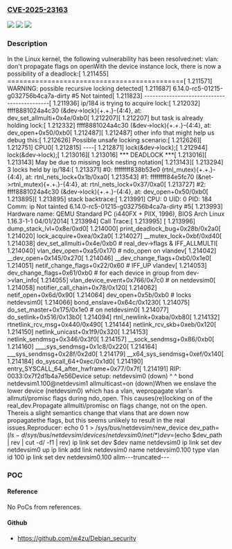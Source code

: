 ### [CVE-2025-23163](https://cve.mitre.org/cgi-bin/cvename.cgi?name=CVE-2025-23163)
![](https://img.shields.io/static/v1?label=Product&message=Linux&color=blue)
![](https://img.shields.io/static/v1?label=Version&message=1da177e4c3f41524e886b7f1b8a0c1fc7321cac2%3C%20a32f1d4f1f4c9d978698f3c718621f6198f2e7ac%20&color=brighgreen)
![](https://img.shields.io/static/v1?label=Vulnerability&message=n%2Fa&color=brighgreen)

### Description

In the Linux kernel, the following vulnerability has been resolved:net: vlan: don't propagate flags on openWith the device instance lock, there is now a possibility of a deadlock:[    1.211455] ============================================[    1.211571] WARNING: possible recursive locking detected[    1.211687] 6.14.0-rc5-01215-g032756b4ca7a-dirty #5 Not tainted[    1.211823] --------------------------------------------[    1.211936] ip/184 is trying to acquire lock:[    1.212032] ffff8881024a4c30 (&dev->lock){+.+.}-{4:4}, at: dev_set_allmulti+0x4e/0xb0[    1.212207][    1.212207] but task is already holding lock:[    1.212332] ffff8881024a4c30 (&dev->lock){+.+.}-{4:4}, at: dev_open+0x50/0xb0[    1.212487][    1.212487] other info that might help us debug this:[    1.212626]  Possible unsafe locking scenario:[    1.212626][    1.212751]        CPU0[    1.212815]        ----[    1.212871]   lock(&dev->lock);[    1.212944]   lock(&dev->lock);[    1.213016][    1.213016]  *** DEADLOCK ***[    1.213016][    1.213143]  May be due to missing lock nesting notation[    1.213143][    1.213294] 3 locks held by ip/184:[    1.213371]  #0: ffffffff838b53e0 (rtnl_mutex){+.+.}-{4:4}, at: rtnl_nets_lock+0x1b/0xa0[    1.213543]  #1: ffffffff84e5fc70 (&net->rtnl_mutex){+.+.}-{4:4}, at: rtnl_nets_lock+0x37/0xa0[    1.213727]  #2: ffff8881024a4c30 (&dev->lock){+.+.}-{4:4}, at: dev_open+0x50/0xb0[    1.213895][    1.213895] stack backtrace:[    1.213991] CPU: 0 UID: 0 PID: 184 Comm: ip Not tainted 6.14.0-rc5-01215-g032756b4ca7a-dirty #5[    1.213993] Hardware name: QEMU Standard PC (i440FX + PIIX, 1996), BIOS Arch Linux 1.16.3-1-1 04/01/2014[    1.213994] Call Trace:[    1.213995]  <TASK>[    1.213996]  dump_stack_lvl+0x8e/0xd0[    1.214000]  print_deadlock_bug+0x28b/0x2a0[    1.214020]  lock_acquire+0xea/0x2a0[    1.214027]  __mutex_lock+0xbf/0xd40[    1.214038]  dev_set_allmulti+0x4e/0xb0 # real_dev->flags & IFF_ALLMULTI[    1.214040]  vlan_dev_open+0xa5/0x170 # ndo_open on vlandev[    1.214042]  __dev_open+0x145/0x270[    1.214046]  __dev_change_flags+0xb0/0x1e0[    1.214051]  netif_change_flags+0x22/0x60 # IFF_UP vlandev[    1.214053]  dev_change_flags+0x61/0xb0 # for each device in group from dev->vlan_info[    1.214055]  vlan_device_event+0x766/0x7c0 # on netdevsim0[    1.214058]  notifier_call_chain+0x78/0x120[    1.214062]  netif_open+0x6d/0x90[    1.214064]  dev_open+0x5b/0xb0 # locks netdevsim0[    1.214066]  bond_enslave+0x64c/0x1230[    1.214075]  do_set_master+0x175/0x1e0 # on netdevsim0[    1.214077]  do_setlink+0x516/0x13b0[    1.214094]  rtnl_newlink+0xaba/0xb80[    1.214132]  rtnetlink_rcv_msg+0x440/0x490[    1.214144]  netlink_rcv_skb+0xeb/0x120[    1.214150]  netlink_unicast+0x1f9/0x320[    1.214153]  netlink_sendmsg+0x346/0x3f0[    1.214157]  __sock_sendmsg+0x86/0xb0[    1.214160]  ____sys_sendmsg+0x1c8/0x220[    1.214164]  ___sys_sendmsg+0x28f/0x2d0[    1.214179]  __x64_sys_sendmsg+0xef/0x140[    1.214184]  do_syscall_64+0xec/0x1d0[    1.214190]  entry_SYSCALL_64_after_hwframe+0x77/0x7f[    1.214191] RIP: 0033:0x7f2d1b4a7e56Device setup:     netdevsim0 (down)     ^        ^  bond        netdevsim1.100@netdevsim1 allmulticast=on (down)When we enslave the lower device (netdevsim0) which has a vlan, wepropagate vlan's allmuti/promisc flags during ndo_open. This causes(re)locking on of the real_dev.Propagate allmulti/promisc on flags change, not on the open. Thereis a slight semantics change that vlans that are down now propagatethe flags, but this seems unlikely to result in the real issues.Reproducer:  echo 0 1 > /sys/bus/netdevsim/new_device  dev_path=$(ls -d /sys/bus/netdevsim/devices/netdevsim0/net/*)  dev=$(echo $dev_path | rev | cut -d/ -f1 | rev)  ip link set dev $dev name netdevsim0  ip link set dev netdevsim0 up  ip link add link netdevsim0 name netdevsim0.100 type vlan id 100  ip link set dev netdevsim0.100 allm---truncated---

### POC

#### Reference
No PoCs from references.

#### Github
- https://github.com/w4zu/Debian_security

